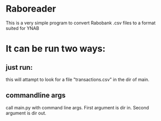 # Raboreader
This is a very simple program to convert Rabobank .csv files to a format suited for YNAB

# It can be run two ways:
## just run:
this will attampt to look for a file "transactions.csv" in the dir of main.

## commandline args
call main.py with command line args. First argument is dir in. Second argument is dir out.